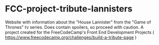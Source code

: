 # FCC-project-tribute-lannisters
Website with information about the "House Lannister" from the "Game of Thrones" tv series. Does contain spoilers, so proceed with caution. A project created for the FreeCodeCamp's Front End Development Projects ( https://www.freecodecamp.org/challenges/build-a-tribute-page )
